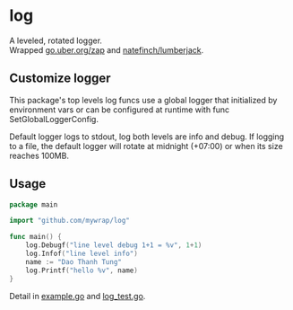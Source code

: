 # log

A leveled, rotated logger.  
Wrapped [go.uber.org/zap](https://github.com/uber-go/zap)
and [natefinch/lumberjack](https://github.com/natefinch/lumberjack).

## Customize logger

This package's top levels log funcs use a global logger that initialized
by environment vars or can be configured at runtime with func
SetGlobalLoggerConfig.

Default logger logs to stdout, log both levels are info and debug. 
If logging to a file, the default logger will rotate at midnight (+07:00)
or when its size reaches 100MB.  

## Usage

````go
package main

import "github.com/mywrap/log"

func main() {
	log.Debugf("line level debug 1+1 = %v", 1+1)
	log.Infof("line level info")
	name := "Dao Thanh Tung"
	log.Printf("hello %v", name)
}
````
Detail in [example.go](./example/example.go) and [log_test.go](./log_test.go).